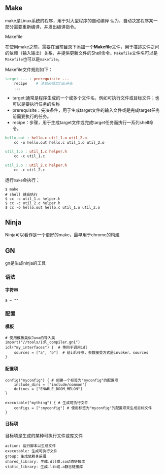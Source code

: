 ## Make

make是Linux系统的程序，用于对大型程序的自动编译 认为，自动决定程序某一部分需要重新编译，并发出编译指令。

Makefile

在使用make之前，需要在当前目录下添加一个**Makefile**文件，用于描述文件之间的依赖（输入输出）关系，并提供更新文件的Shell命令。`Makefile`文件名可以是`Makefile`也可以是`makefile`。

Makefile文件规则如下：

```makefile
target ... : prerequisite ...
	recipe    # 注意必须以Tab开头
	...
```

- target:通常是程序生成的一个或多个文件名，例如可执行文件或目标文件；也可以是要执行任务的名称
- prerequisite：先决条件，用于生成target文件的输入文件或是完成target任务前需要执行的任务。
- recipe：步骤，用于生成target文件或完成target任务而执行一系列shell命令。

```makefile
hello.out : hello.c util_1.o util_2.o
	cc -o hello.out hello.c util_1.o util_2.o

util_1.o : util_1.c helper.h
	cc -c util_1.c
	
util_2.o : util_2.c helper.h
	cc -c util_2.c
```

运行`make`会执行：

```shell
$ make
# shell 就会执行
$ cc -c util_1.c helper.h
$ cc -c util_2.c helper.h
$ cc -o hello.out hello.c util_1.o util_2.o
```



## Ninja

Ninja可以看作是一个更好的make，最早用于chrome的构建

## GN

gn是生成ninja的工具

### 语法

#### 字符串

```gn
a = ""
```

### 配置

#### 模板

```gn
# 使用模板类似Java的导入类
import("//tools/idl_compiler.gni")
idl("my_interfaces") {  # 等同于调用idl
	sources = ["a", "b"]  # 给idl传参，参数接受方式是invoker。sources
}
```

#### 配置项

```gn
config("myconfig") { # 创建一个标签为"myconfig"的配置项
	include_dirs = ["include/common"]
	defines = ["ENABLE_DOOM_MELON"]
}

executable("mything") { # 生成可执行文件
	configs = [":myconfig"] # 使用标签为"myconfig"的配置项来生成目标文件
}
```

#### 目标项

目标项是生成的某种可执行文件或库文件

```gn
action: 运行脚本以生成文件
executable: 生成可执行文件
group: 生成依赖关系组
shared_library: 生成.dll或.so动态链接库
static_library: 生成.lib或.a静态链接库
```



